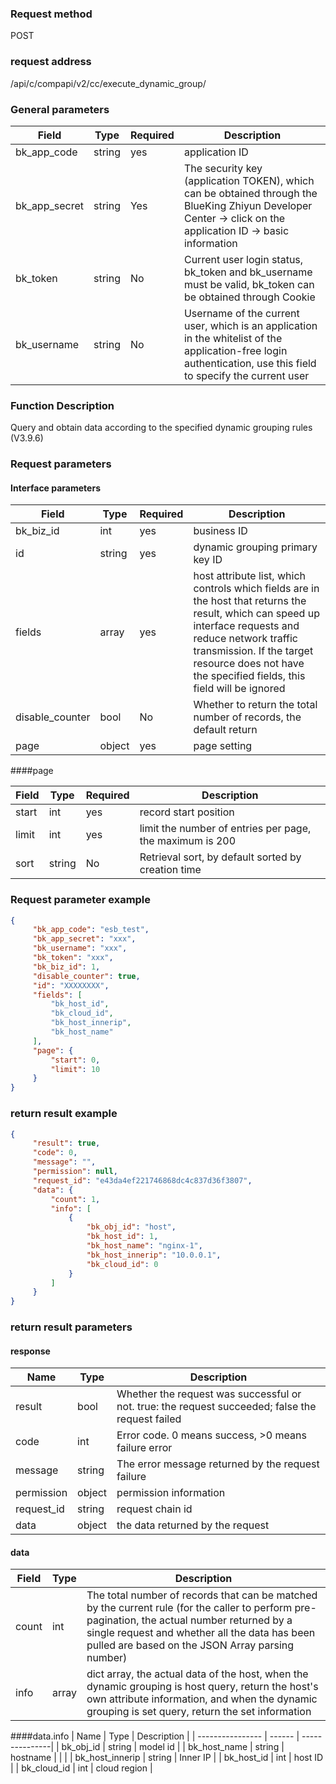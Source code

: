 ### Request method

POST


### request address

/api/c/compapi/v2/cc/execute_dynamic_group/


### General parameters

| Field | Type | Required | Description |
|-----------|------------|--------|------------|
| bk_app_code | string | yes | application ID |
| bk_app_secret| string | Yes | The security key (application TOKEN), which can be obtained through the BlueKing Zhiyun Developer Center -> click on the application ID -> basic information |
| bk_token | string | No | Current user login status, bk_token and bk_username must be valid, bk_token can be obtained through Cookie |
| bk_username | string | No | Username of the current user, which is an application in the whitelist of the application-free login authentication, use this field to specify the current user |


### Function Description

Query and obtain data according to the specified dynamic grouping rules (V3.9.6)

### Request parameters



#### Interface parameters

| Field | Type | Required | Description |
|-----------|------------|--------|------------|
| bk_biz_id | int | yes | business ID |
| id | string | yes | dynamic grouping primary key ID |
| fields | array | yes | host attribute list, which controls which fields are in the host that returns the result, which can speed up interface requests and reduce network traffic transmission. If the target resource does not have the specified fields, this field will be ignored |
| disable_counter | bool | No | Whether to return the total number of records, the default return |
| page | object | yes | page setting |

####page

| Field | Type | Required | Description |
|-----------|------------|--------|------------|
| start | int | yes | record start position |
| limit | int | yes | limit the number of entries per page, the maximum is 200 |
| sort | string | No | Retrieval sort, by default sorted by creation time |

### Request parameter example

```json
{
     "bk_app_code": "esb_test",
     "bk_app_secret": "xxx",
     "bk_username": "xxx",
     "bk_token": "xxx",
     "bk_biz_id": 1,
     "disable_counter": true,
     "id": "XXXXXXXX",
     "fields": [
         "bk_host_id",
         "bk_cloud_id",
         "bk_host_innerip",
         "bk_host_name"
     ],
     "page": {
         "start": 0,
         "limit": 10
     }
}
```

### return result example

```json
{
     "result": true,
     "code": 0,
     "message": "",
     "permission": null,
     "request_id": "e43da4ef221746868dc4c837d36f3807",
     "data": {
         "count": 1,
         "info": [
             {
                 "bk_obj_id": "host",
                 "bk_host_id": 1,
                 "bk_host_name": "nginx-1",
                 "bk_host_innerip": "10.0.0.1",
                 "bk_cloud_id": 0
             }
         ]
     }
}
```

### return result parameters

#### response

| Name | Type | Description |
| ------- | ------ | ------------------------------------- |
| result | bool | Whether the request was successful or not. true: the request succeeded; false the request failed |
| code | int | Error code. 0 means success, >0 means failure error |
| message | string | The error message returned by the request failure |
| permission | object | permission information |
| request_id | string | request chain id |
| data | object | the data returned by the request |

#### data

| Field | Type | Description |
|-----------|-----------|-----------|
| count | int | The total number of records that can be matched by the current rule (for the caller to perform pre-pagination, the actual number returned by a single request and whether all the data has been pulled are based on the JSON Array parsing number) |
| info | array | dict array, the actual data of the host, when the dynamic grouping is host query, return the host's own attribute information, and when the dynamic grouping is set query, return the set information |

####data.info
| Name | Type | Description |
| ---------------- | ------ | ---------------|
| bk_obj_id | string | model id |
| bk_host_name | string | hostname | | |
| bk_host_innerip | string | Inner IP |
| bk_host_id | int | host ID |
| bk_cloud_id | int | cloud region |